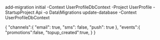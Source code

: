 ﻿add-migration initial -Context UserProfileDbContext -Project UserProfile -StartupProject Api -o Data\Migrations
update-database -Context UserProfileDbContext


{
	"channels":{
		"email": true,
		"sms": false,
		"push": true
	},
	"events":{
		"promotions":false,
		"topup_created":true,
	}
}